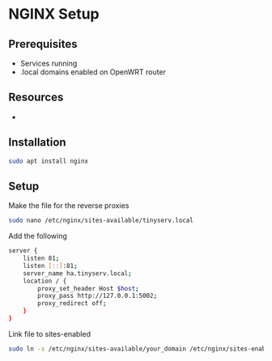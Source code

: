 # NGINX Setup

## Prerequisites
 - Services running
 - .local domains enabled on OpenWRT router

## Resources
 -

## Installation
```bash
sudo apt install nginx
```

## Setup
Make the file for the reverse proxies
```bash
sudo nano /etc/nginx/sites-available/tinyserv.local
```
Add the following
```bash
server {
    listen 81;
    listen [::]:81;
    server_name ha.tinyserv.local;
    location / {
        proxy_set_header Host $host;
        proxy_pass http://127.0.0.1:5002;
        proxy_redirect off;
    }
}
```
Link file to sites-enabled
```bash
sudo ln -s /etc/nginx/sites-available/your_domain /etc/nginx/sites-enabled/
```
